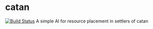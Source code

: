 # catan
[![Build Status](https://magnum.travis-ci.com/lhunker/catan.svg?token=qwSLr6vz4Z85Dh9xqDjB)](https://magnum.travis-ci.com/lhunker/catan)
A simple AI for resource placement in settlers of catan
